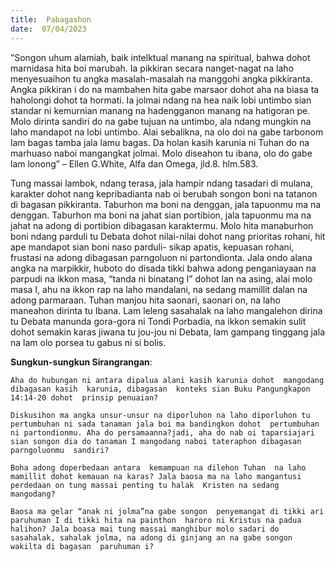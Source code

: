 ```yaml
---
title:  Pabagashon
date:  07/04/2023
---
```


”Songon  uhum alamiah, baik intelktual manang na spiritual, bahwa dohot marnidasa hita boi marubah. Ia pikkiran secara nanget-nagat na laho  menyesuaihon  tu  angka  masalah-masalah  na manggohi angka pikkiranta.  Angka pikkiran i do na mambahen  hita gabe marsaor  dohot  aha  na biasa ta haholongi dohot ta hormati. Ia jolmai ndang  na hea naik lobi untimbo sian  standar  ni  kemurnian  manang  na hadengganon manang  na hatigoran pe. Molo dirinta sandiri do na gabe tujuan na untimbo, ala ndang  mungkin na laho mandapot na lobi untimbo. Alai sebalikna, na olo doi na gabe tarbonom lam bagas  tamba jala lamu  bagas. Da holan  kasih karunia  ni  Tuhan  do na marhuaso  naboi  mangangkat  jolmai. Molo diseahon tu ibana, olo do gabe lam lonong” – Ellen G.White, Alfa dan Omega, jld.8. hlm.583.

Tung  massai  lambok, ndang  terasa, jala hampir  ndang  tasadari di mulana, karakter dohot  nang  kepribadianta nab oi  berubah  songon  boni na tatanon di bagasan  pikkiranta. Taburhon ma boni  na denggan, jala  tapuonmu ma  na denggan. Taburhon ma boni na jahat sian portibion, jala tapuonmu ma na jahat na adong di portibion dibagasan  karaktermu. Molo hita manaburhon boni ndang parduli tu Debata dohot nilai-nilai dohot  nang  prioritas  rohani, hit ape mandapot sian boni naso parduli- sikap  apatis, kepuasan rohani, frustasi na adong  dibagasan  parngoluon ni partondionta. Jala ondo alana  angka  na marpikkir, huboto  do disada tikki bahwa adong  penganiayaan na parpudi na ikkon masa, “tanda ni binatang I” dohot lan na asing, alai molo masa I, ahu na ikkon rap na laho mandalani, na sedang  mamillit dalan na adong  parmaraan. Tuhan  manjou hita saonari, saonari on, na laho maneahon dirinta tu Ibana. Lam leleng sasahalak na laho mangalehon dirina tu Debata manunda gora-gora ni Tondi Porbadia, na ikkon semakin sulit dohot semakin karas jiwana tu jou-jou ni Debata, lam gampang  tinggang jala na lam olo porsea tu gabus ni si bolis.

**Sungkun-sungkun Sirangrangan**:

`Aha do hubungan ni antara dipalua alani kasih karunia dohot  mangodang dibagasan kasih  karunia, dibagasan  konteks sian Buku Pangungkapon 14:14-20 dohot  prinsip penuaian?`

`Diskusihon ma angka unsur-unsur na diporluhon na laho diporluhon tu pertumbuhan ni sada tanaman jala boi ma bandingkon dohot  pertumbuhan ni partondionmu. Aha do persamaanna?jadi, aha do nab oi taparsiajari sian songon dia do tanaman I mangodang naboi tateraphon dibagasan parngoluonmu  sandiri?`

`Boha adong doperbedaan antara  kemampuan na dilehon Tuhan  na laho mamillit dohot kemauan na karas? Jala baosa ma na laho mangantusi perdedaan on tung massai penting tu halak  Kristen na sedang  mangodang?`

`Baosa ma gelar “anak ni jolma”na gabe songon  penyemangat di tikki ari paruhuman I di tikki hita na painthon  haroro ni Kristus na padua halihon? Jala boasa mai tung massai manghibur molo sadari do sasahalak, sahalak jolma, na adong di ginjang an na gabe songon wakilta di bagasan  paruhuman i?`